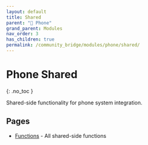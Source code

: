 ```yaml
---
layout: default
title: Shared
parent: "📱 Phone"
grand_parent: Modules
nav_order: 3
has_children: true
permalink: /community_bridge/modules/phone/shared/
---
```


# Phone Shared
{: .no_toc }

Shared-side functionality for phone system integration.

## Pages

- [Functions](shared/functions.md) - All shared-side functions